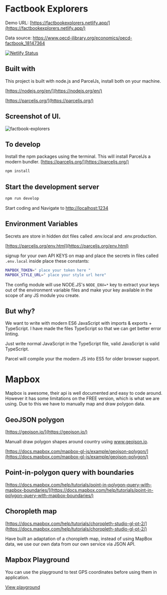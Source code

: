 # Factbook Explorers

Demo URL: [https://factbookexplorers.netlify.app/](https://factbookexplorers.netlify.app/)

Data source: https://www.oecd-ilibrary.org/economics/oecd-factbook_18147364 

[![Netlify Status](https://api.netlify.com/api/v1/badges/716d0bd0-6c7c-4897-bb4c-bc548927b03e/deploy-status)](https://app.netlify.com/sites/factbookexplorers/deploys)

## Built with

This project is built with node.js and ParcelJs, install both on your machine.

[https://nodejs.org/en/](https://nodejs.org/en/)

[https://parceljs.org/](https://parceljs.org/)

## Screenshot of UI.
![factbook-explorers](https://user-images.githubusercontent.com/210504/116806980-da0d0b80-ab30-11eb-9f1e-91d1254ea3e2.png)


## To develop

Install the npm packages using the terminal. This will install ParcelJs a modern bundler. [https://parceljs.org/](https://parceljs.org/)

```bash
npm install
```

## Start the development server

```bash
npm run develop
```

Start coding and Navigate to [http://localhost:1234](http://localhost:1234)

## Environment Variables

Secrets are store in hidden dot files called .env.local and .env.production.

[https://parceljs.org/env.html](https://parceljs.org/env.html)

signup for your own API KEYS on map and place the secrets in files called `.env.local` inside place these constants:

```bash
MAPBOX_TOKEN=" place your token here "
MAPBOX_STYLE_URL=" place your style url here"
```

The config module will use NODE.JS's `NODE_ENV=*` key to extract your keys out of the environment variable files and make your key available in the scope of any JS module you create.

## But why?

We want to write with modern ES6 JavaScript with imports & exports + TypeScript. I have made the files TypeScript so that we can get better error linting.

Just write normal JavaScript in the TypeScript file, valid JavaScript is valid TypeScript.

Parcel will compile your the modern JS into ES5 for older browser support.

# Mapbox

Mapbox is awesome, their api is well documented and easy to code around. However it has some limitations on the FREE version, which is what we are using. Due to this we have to manually map and draw polygon data.

## GeoJSON polygon

[https://geojson.io/](https://geojson.io/)

Manuall draw polygon shapes around country using www.geojson.io.

[https://docs.mapbox.com/mapbox-gl-js/example/geojson-polygon/](https://docs.mapbox.com/mapbox-gl-js/example/geojson-polygon/)

## Point-in-polygon query with boundaries

[https://docs.mapbox.com/help/tutorials/point-in-polygon-query-with-mapbox-boundaries/](https://docs.mapbox.com/help/tutorials/point-in-polygon-query-with-mapbox-boundaries/)

## Choropleth map

[https://docs.mapbox.com/help/tutorials/choropleth-studio-gl-pt-2/](https://docs.mapbox.com/help/tutorials/choropleth-studio-gl-pt-2/)

Have built an adaptation of a choropleth map, instead of using MapBox data, we use our own data from our own service via JSON API.

## Mapbox Playground

You can use the playground to test GPS coordinates before using them in application.

[View playground](https://docs.mapbox.com/search-playground/#{%22url%22:%22%22,%22index%22:%22mapbox.places%22,%22approx%22:true,%22staging%22:false,%22onCountry%22:true,%22onWorldview%22:true,%22onType%22:true,%22onProximity%22:true,%22onBBOX%22:true,%22onLimit%22:true,%22onLanguage%22:true,%22countries%22:[],%22worldviews%22:[],%22proximity%22:%22%22,%22typeToggle%22:{%22country%22:false,%22region%22:false,%22district%22:false,%22postcode%22:false,%22locality%22:false,%22place%22:false,%22neighborhood%22:false,%22address%22:false,%22poi%22:false},%22types%22:[],%22bbox%22:%22%22,%22limit%22:%22%22,%22autocomplete%22:true,%22languages%22:[],%22languageStrict%22:false,%22onDebug%22:false,%22selectedLayer%22:%22%22,%22debugClick%22:{},%22localsearch%22:false,%22query%22:%22Norway%22})
